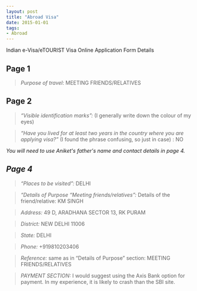 ```yaml
---
layout: post
title: "Abroad Visa"
date: 2015-01-01
tags: 
- Abroad
---
```


Indian e-Visa/eTOURIST Visa Online Application Form Details


Page 1
---

> *Purpose of travel*: MEETING FRIENDS/RELATIVES

 

Page 2
---

> *“Visible identification marks”:* (I generally write down the colour of my eyes)

> *“Have you lived for at least two years in the country where you are applying visa?”* 
(I found the phrase confusing, so just in case) :  NO


*You will need to use Aniket's father's name and contact details in page 4.*



*Page 4*
---

> *“Places to be visited”:*  DELHI

> *“Details of Purpose “Meeting friends/relatives”:* Details of the friend/relative: KM SINGH

> *Address:* 49 D, ARADHANA SECTOR 13, RK PURAM

> *District:* NEW DELHI 11006

> *State:* DELHI

> *Phone:* +919810203406

> *Reference:*  same as in “Details of Purpose” section: MEETING FRIENDS/RELATIVES

> *PAYMENT SECTION:* I would suggest using the Axis Bank option for payment. In my experience, it is likely to crash than the SBI site.
       